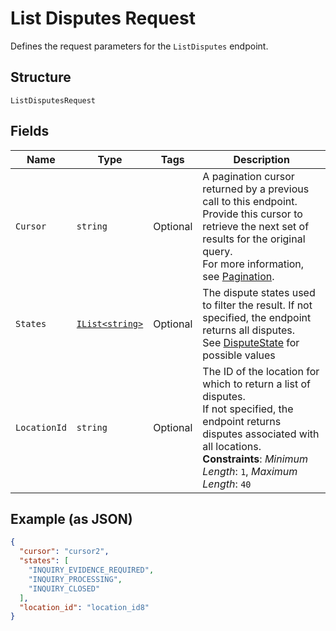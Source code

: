 
# List Disputes Request

Defines the request parameters for the `ListDisputes` endpoint.

## Structure

`ListDisputesRequest`

## Fields

| Name | Type | Tags | Description |
|  --- | --- | --- | --- |
| `Cursor` | `string` | Optional | A pagination cursor returned by a previous call to this endpoint.<br>Provide this cursor to retrieve the next set of results for the original query.<br>For more information, see [Pagination](https://developer.squareup.com/docs/build-basics/common-api-patterns/pagination). |
| `States` | [`IList<string>`](../../doc/models/dispute-state.md) | Optional | The dispute states used to filter the result. If not specified, the endpoint returns all disputes.<br>See [DisputeState](#type-disputestate) for possible values |
| `LocationId` | `string` | Optional | The ID of the location for which to return a list of disputes.<br>If not specified, the endpoint returns disputes associated with all locations.<br>**Constraints**: *Minimum Length*: `1`, *Maximum Length*: `40` |

## Example (as JSON)

```json
{
  "cursor": "cursor2",
  "states": [
    "INQUIRY_EVIDENCE_REQUIRED",
    "INQUIRY_PROCESSING",
    "INQUIRY_CLOSED"
  ],
  "location_id": "location_id8"
}
```

